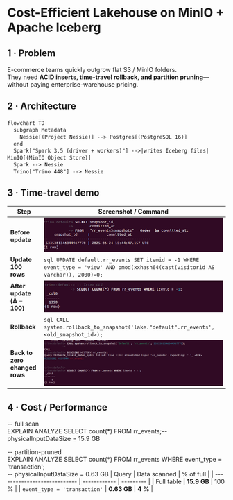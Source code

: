 # Cost-Efficient Lakehouse on MinIO + Apache Iceberg

## 1 · Problem  
E-commerce teams quickly outgrow flat S3 / MinIO folders.  
They need **ACID inserts, time-travel rollback, and partition pruning**—without paying enterprise-warehouse pricing.

## 2 · Architecture  
```mermaid
flowchart TD
  subgraph Metadata
    Nessie[(Project Nessie)] --> Postgres[(PostgreSQL 16)]
  end
  Spark["Spark 3.5 (driver + workers)"] -->|writes Iceberg files| MinIO[(MinIO Object Store)]
  Spark --> Nessie
  Trino["Trino 448"] --> Nessie
```
## 3 · Time-travel demo

| Step                          | Screenshot / Command                                                                                                              |
| ----------------------------- | --------------------------------------------------------------------------------------------------------------------------------- |
| **Before update**             | ![Snapshot 1](snapshots/snapshot1.png)                                                                                            |
| **Update 100 rows**           | `sql UPDATE default.rr_events SET itemid = -1 WHERE event_type = 'view' AND pmod(xxhash64(cast(visitorid AS varchar)), 2000)=0; ` |
| **After update (Δ = 100)**    | ![Snapshot 2](snapshots/afterupdation.png)                                                                                        |
| **Rollback**                  | `sql CALL system.rollback_to_snapshot('lake."default".rr_events', <old_snapshot_id>); `                                           |
| **Back to zero changed rows** | ![Snapshot 3](snapshots/rollback.png)                                                                                             |

## 4 · Cost / Performance
-- full scan<br>
EXPLAIN ANALYZE SELECT count(*) FROM rr_events;--<br>
physicalInputDataSize = 15.9 GB

-- partition-pruned<br>
EXPLAIN ANALYZE
SELECT count(*) FROM rr_events
WHERE  event_type = 'transaction';<br>
-- physicalInputDataSize = 0.63 GB
| Query                        | Data scanned | % of full |
| ---------------------------- | ------------ | --------- |
| Full table                   | **15.9 GB**  | 100 %     |
| `event_type = 'transaction'` | **0.63 GB**  | **4 %**   |

